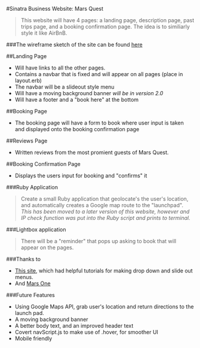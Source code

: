 #Sinatra Business Website: Mars Quest
> This website will have 4 pages: a landing page, description page, past trips page, and a booking confirmation page.
 The idea is to similiarly style it like AirBnB.

###The wireframe sketch of the site can be found [here](https://precursorapp.com/document/Sinatra-Business-Website-17592202522268)

##Landing Page

* Will have links to all the other pages.
* Contains a navbar that is fixed and will appear on all pages (place in layout.erb)
* The navbar will be a slideout style menu
* Will have a moving background banner _will be in version 2.0_
* Will have a footer and a "book here" at the bottom

##Booking Page

* The booking page will have a form to book where user input is taken and displayed onto the booking confirmation page

##Reviews Page

* Written reviews from the most promient guests of Mars Quest.

##Booking Confirmation Page

* Displays the users input for booking and "confirms" it

###Ruby Application

>Create a small Ruby application that geolocate's the user's location, and automatically creates
>a Google map route to the "launchpad". 
_This has been moved to a later version of this website, however and IP check function was put into the Ruby script and prints to terminal._

###Lightbox application
>There will be a "reminder" that pops up asking to book that will appear on the pages.

###Thanks to
* [This site](http://alijafarian.com/css-transparent-drop-down-menu/), which had helpful tutorials for making drop down and slide out menus.
* And [Mars One](http://www.mars-one.com)

###Future Features
* Using Google Maps API, grab user's location and return directions to the launch pad.
* A moving background banner
* A better body text, and an improved header text
* Covert navScript.js to make use of .hover, for smoother UI
* Mobile friendly
